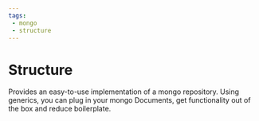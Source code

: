 ```yaml
---
tags:
 - mongo
 - structure
---
```


# Structure
Provides an easy-to-use implementation of a mongo repository. Using generics, you can plug in your mongo Documents, get functionality out of the box and reduce boilerplate.
